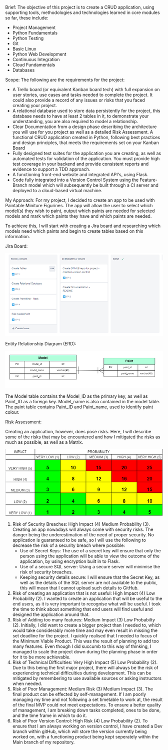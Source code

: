 Brief:
The objective of this project is to create a CRUD application, using supporting tools, methodologies and technologies 
learned in core modules so far, these include:
- Project Management
- Python Fundamentals
- Python Testing
- Git
- Basic Linux
- Python Web Development
- Continuous Integration
- Cloud Fundamentals
- Databases

Scope:
The following are the requirements for the project:
 - A Trello board (or equivalent Kanban board tech) with full expansion
on user stories, use cases and tasks needed to complete the project.
It could also provide a record of any issues or risks that you faced
creating your project.
 - A relational database used to store data persistently for the
project, this database needs to have at least 2 tables in it, to
demonstrate your understanding, you are also required to model a
relationship.
 - Clear Documentation from a design phase describing the architecture
you will use for you project as well as a detailed Risk Assessment.
A functional CRUD application created in Python, following best
practices and design principles, that meets the requirements set on
your Kanban Board
 - Fully designed test suites for the application you are creating, as
well as automated tests for validation of the application. You must
provide high test coverage in your backend and provide consistent
reports and evidence to support a TDD approach.
 - A functioning front-end website and integrated API's, using Flask.
 - Code fully integrated into a Version Control System using the
Feature-Branch model which will subsequently be built through a CI
server and deployed to a cloud-based virtual machine.

My Approach:
For my project, I decided to create an app to be used with Paintable Miniture Figurines. The app will allow the user to select
which model(s) they wish to paint, output which paints are needed for selected models and mark which paints they have and which
paints are needed.

To achieve this, I will start with creating a Jira board and researching which models need which paints and begin to create tables based on this information.

Jira Board:






![initial Jira](https://github.com/TSamson-QA/Fundamental_Project/blob/main/jira_1PNG.PNG)


Entity Relationship Diagram (ERD):






![table design](https://github.com/TSamson-QA/Fundamental_Project/blob/main/ERD.PNG)

The Model table contains the Model_ID as the primary key, as well as Paint_ID as a foreign key. Model_name is also contained in the model table. The paint table contains Paint_ID and Paint_name, used to identify paint colour.

Risk Assessment:

Creating an application, however, does pose risks. Here, I will describe some of the risks that may be encountered and how I mitigated the risks as much as possible, as well as a Matrix.





![risk_matrix](https://github.com/TSamson-QA/Fundamental_Project/blob/main/Risk_Assess_Matrix.PNG)

1. Risk of Security Breaches: High Impact (4) Medium Probability (3).
   Creating an app nowadays will always come with security risks. The danger being the underestimation of the need of proper security. No application is guaranteed to be safe,
   so I will use the following to decrease the risk of a security breach where possible:
   - Use of Secret Keys: The use of a secret key will ensure that only the person using the application will be able to view the outcome of the application, by using encryption
     built in to Flask.
   - Use of a secure SQL server: Using a secure server will minimise the risk of security breaches.
   - Keeping security details secure: I will ensure that the Secret Key, as well as the details of the SQL server are not available to the public, this will mean that I cannot upload such details to GitHub.
2. Risk of creating an application that is not useful: High Impact (4) Low Probability (2).
   I wanted to create an application that will be useful to the end users, as it is very important to recognise what will be useful. I took the time to think about something
   that end users will find useful and designed the application around that.
3. Risk of Adding too many features: Medium Impact (3) Low Probabilty (2).
   Initially, I did want to create a bigger project than I needed to, which would take considerably more time and may even result in missing the set deadline for the project. I quickly realised that I needed to focus of the Minimum Viable Product.
   This was the result of planning to add too many features. Even though I did succumb to this way of thinking, I managed to scale the project down during the planning phase in
   order for it to be more achievable.
4. Risk of Technical Difficulties: Very High Impact (5) Low Probability (2).
   Due to this being the first major project, there will always be the risk of experiencing technical difficulties during development.      This can be mitigated by remembering to use available sources or asking instructors when needed.
5. Risk of Poor Management: Medium Risk (3) Medium Impact (3).
   The final product can be effected by self-management. If I am poorly managing my time and not following a set timetable to work at, the result of the final MVP could not meet expectations. To ensure a better quality of management, I am breaking down tasks completed, ones to be done, and the time frame in which to do it.
6. Risk of Poor Version Control: High Risk (4) Low Probability (2).
   To ensure that I am always working on version control, I have created a Dev branch within gitHub, which will store the version currently being worked on, with a functioning product being kept seperately within the Main branch of my repository. 

